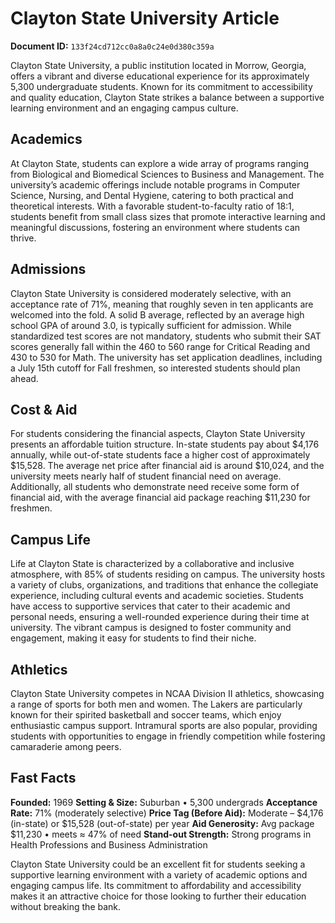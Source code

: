 # Clayton State University Article

**Document ID:** `133f24cd712cc0a8a0c24e0d380c359a`

Clayton State University, a public institution located in Morrow, Georgia, offers a vibrant and diverse educational experience for its approximately 5,300 undergraduate students. Known for its commitment to accessibility and quality education, Clayton State strikes a balance between a supportive learning environment and an engaging campus culture.

## Academics
At Clayton State, students can explore a wide array of programs ranging from Biological and Biomedical Sciences to Business and Management. The university’s academic offerings include notable programs in Computer Science, Nursing, and Dental Hygiene, catering to both practical and theoretical interests. With a favorable student-to-faculty ratio of 18:1, students benefit from small class sizes that promote interactive learning and meaningful discussions, fostering an environment where students can thrive.

## Admissions
Clayton State University is considered moderately selective, with an acceptance rate of 71%, meaning that roughly seven in ten applicants are welcomed into the fold. A solid B average, reflected by an average high school GPA of around 3.0, is typically sufficient for admission. While standardized test scores are not mandatory, students who submit their SAT scores generally fall within the 460 to 560 range for Critical Reading and 430 to 530 for Math. The university has set application deadlines, including a July 15th cutoff for Fall freshmen, so interested students should plan ahead.

## Cost & Aid
For students considering the financial aspects, Clayton State University presents an affordable tuition structure. In-state students pay about $4,176 annually, while out-of-state students face a higher cost of approximately $15,528. The average net price after financial aid is around $10,024, and the university meets nearly half of student financial need on average. Additionally, all students who demonstrate need receive some form of financial aid, with the average financial aid package reaching $11,230 for freshmen.

## Campus Life
Life at Clayton State is characterized by a collaborative and inclusive atmosphere, with 85% of students residing on campus. The university hosts a variety of clubs, organizations, and traditions that enhance the collegiate experience, including cultural events and academic societies. Students have access to supportive services that cater to their academic and personal needs, ensuring a well-rounded experience during their time at university. The vibrant campus is designed to foster community and engagement, making it easy for students to find their niche.

## Athletics
Clayton State University competes in NCAA Division II athletics, showcasing a range of sports for both men and women. The Lakers are particularly known for their spirited basketball and soccer teams, which enjoy enthusiastic campus support. Intramural sports are also popular, providing students with opportunities to engage in friendly competition while fostering camaraderie among peers.

## Fast Facts
**Founded:** 1969
**Setting & Size:** Suburban • 5,300 undergrads
**Acceptance Rate:** 71% (moderately selective)
**Price Tag (Before Aid):** Moderate – $4,176 (in-state) or $15,528 (out-of-state) per year
**Aid Generosity:** Avg package $11,230 • meets ≈ 47% of need
**Stand-out Strength:** Strong programs in Health Professions and Business Administration

Clayton State University could be an excellent fit for students seeking a supportive learning environment with a variety of academic options and engaging campus life. Its commitment to affordability and accessibility makes it an attractive choice for those looking to further their education without breaking the bank.
